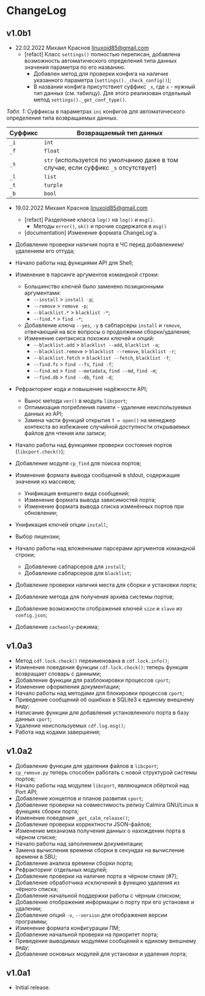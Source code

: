 # ChangeLog

## v1.0b1

* 22.02.2022 Михаил Краснов <linuxoid85@gmail.com>
    * [refact] Класс `settings()` полностью переписан, добавлена возможность автоматического определения типа данных значения параметра по его названию.
        * Добавлен метод для проверки конфига на наличие указанного параметра (`settings()._check_config()`);
        * В названии конфига присутствиет суффикс `_x`, где `x` - нужный тип данных (см. табилцу). Для этого реализован отдельный метод `settings()._get_conf_type()`.

*Табл. 1:* Суффиксы в параметрах `ini` конфигов для автоматического определения типа возвращаемых данных.

| Суффикс | Возвращаемый тип данных |
|---------|-------------------------|
| `_i` | `int`    |
| `_f` | `float`  |
| `_s` | `str` (используется по умолчанию даже в том случае, если суффикс `_s` отсутствует) |
| `_l` | `list`   |
| `_t` | `turple` |
| `_b` | `bool`   |

* 19.02.2022 Михаил Краснов <linuxoid85@gmail.com>
    * [refact] Разделение класса `log()` на `log()` и `msg()`.
        * Методы `error()`, `ok()` и прочие содержатся в `msg()`
    * [documentation] Изменение формата ChangeLog'a.
    
* Добавление проверки наличия порта в ЧС перед добавлением/удалением его оттуда;
* Начало работы над функциями API для Shell;
* Изменение в парсинге аргументов командной строки:
    * Большинство ключей было заменено позиционными аргументами:
        * `--install` > `install -p`;
        * `--remove` > `remove -p`;
        * `--blacklist.*` > `blacklist -*`;
        * `--find.*` > `find -*`;
    * Добавление ключа `--yes`, `-y` в сабпарсеры `install` и `remove`, отвечающий на все вопросы о продолжении сборки/удаления;
    * Изменение синтаксиса похожих ключей и опций:
        * `--blacklist.add` > `blacklist --add`, `blacklist -a`;
        * `--blacklist.remove` > `blacklist --remove`, `blacklist -r`;
        * `--blacklist.fetch` > `blacklist --fetch`, `blacklist -f`;
        * `--find.fs` > `find --fs`, `find -f`;
        * `--find.md` > `find --metadata`, `find --md`, `find -m`;
        * `--find.db` > `find --db`, `find -d`;
* Рефракторинг кода и повышение надёжности API;
    * Вынос метода `ver()` в модуль `libcport`;
    * Оптимизация потребления памяти - удаление неиспользуемых данных из API;
    * Замена части функций открытия `f = open()` на менеджер контекста во избежание случайной доступности открываемых файлов для чтения или записи;
* Начало работы над функциями проверки состояния портов (`libcport.check()`);
* Добавление модуля `cp_find` для поиска портов;
* Изменение формата вывода сообщений в stdout, содержащие значения из массивов;
    * Унификация внешнего вида сообщений;
    * Изменение формата вывода зависимостей порта;
    * Изменение формата вывода списка изменённых портов при обновлении;
* Унификация ключей опции `install`;
* Выбор лицензии;
* Начало работы над вложенными парсерами аргументов командной строки;
    * Добавление сабпарсеров для `install`;
    * Добавление сабпарсеров для `blacklist`;
* Добавление проверки наличия места для сборки и установки порта;
* Добавление метода для получения архива системы портов;
* Добавление возможности отображения ключей `size` и `slave` из `config.json`;
* Добавление `cacheonly`-режима;

## v1.0a3

* Метод `cdf.lock.check()` переименована в `cdf.lock.info()`;
* Изменение поведения функции `cdf.lock.check()`: теперь функция возвращает словарь с данными;
* Добавление функции для разблокировки процессов `cport`;
* Изменение оформления документации;
* Начало работы над методами для блокировки процессов `cport`;
* Приведение сообщений об ошибках в SQLite3 к единому внешнему виду;
* Написание функции для добавления установленного порта в базу данных `cport`;
* Удаление неиспользуемых `cdf.log.msg()`;
* Работа над кодами завершения;

## v1.0a2

* Добавление функции для удаления файлов в `libcport`;
* `cp_remove.py` теперь способен работать с новой структурой системы портов;
* Начало работы над модулем `libcport`, являющимся обёрткой над Port API;
* Добавление концептов и планов развития `cport`;
* Добавление проверки на совместимость релизу Calmira GNU/Linux в функциях сборки порта;
* Изменение поведения `_get_calm_release()`;
* Добавление проверки корректности JSON-файлов;
* Изменение механизма получения данных о нахождении порта в чёрном списке;
* Начало работы над заполнением документации;
* Замена вычисления времени сборки в секундах на вычисление времени в SBU;
* Добавление анализа времени сборки порта;
* Рефракторинг отдельных модулей;
* Добавление проверки на наличие порта в чёрном спике (#7);
* Добавление обработчика исключений в функцию удаления из чёрного списка;
* Добавление начальной поддержки работы с чёрным списком;
* Добавление отображения информации о порту при его установке и удалении;
* Добавление опций `-v`, `--version` для отображения версии программы;
* Изменение формата конфигурации ПМ;
* Добавление начальной проверки на приоритет порта;
* Приведение выводимых модулями сообщений к единому внешнему виду;
* Добавление основных модулей для установки и удаления порта;

## v1.0a1

* Initial release.